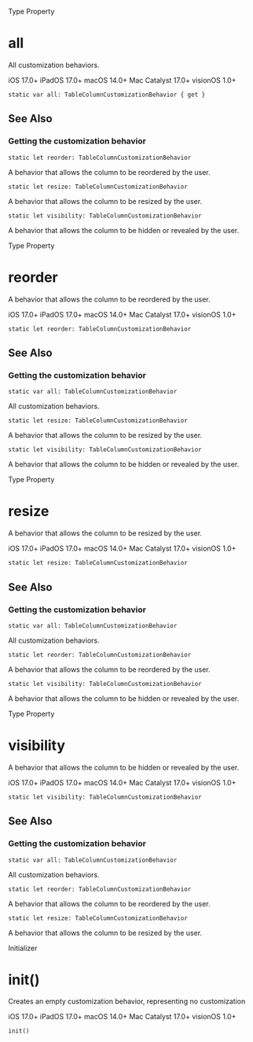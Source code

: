 Type Property

# all

All customization behaviors.

iOS 17.0+  iPadOS 17.0+  macOS 14.0+  Mac Catalyst 17.0+  visionOS 1.0+

    
    
    static var all: TableColumnCustomizationBehavior { get }

## See Also

### Getting the customization behavior

`static let reorder: TableColumnCustomizationBehavior`

A behavior that allows the column to be reordered by the user.

`static let resize: TableColumnCustomizationBehavior`

A behavior that allows the column to be resized by the user.

`static let visibility: TableColumnCustomizationBehavior`

A behavior that allows the column to be hidden or revealed by the user.

Type Property

# reorder

A behavior that allows the column to be reordered by the user.

iOS 17.0+  iPadOS 17.0+  macOS 14.0+  Mac Catalyst 17.0+  visionOS 1.0+

    
    
    static let reorder: TableColumnCustomizationBehavior

## See Also

### Getting the customization behavior

`static var all: TableColumnCustomizationBehavior`

All customization behaviors.

`static let resize: TableColumnCustomizationBehavior`

A behavior that allows the column to be resized by the user.

`static let visibility: TableColumnCustomizationBehavior`

A behavior that allows the column to be hidden or revealed by the user.

Type Property

# resize

A behavior that allows the column to be resized by the user.

iOS 17.0+  iPadOS 17.0+  macOS 14.0+  Mac Catalyst 17.0+  visionOS 1.0+

    
    
    static let resize: TableColumnCustomizationBehavior

## See Also

### Getting the customization behavior

`static var all: TableColumnCustomizationBehavior`

All customization behaviors.

`static let reorder: TableColumnCustomizationBehavior`

A behavior that allows the column to be reordered by the user.

`static let visibility: TableColumnCustomizationBehavior`

A behavior that allows the column to be hidden or revealed by the user.

Type Property

# visibility

A behavior that allows the column to be hidden or revealed by the user.

iOS 17.0+  iPadOS 17.0+  macOS 14.0+  Mac Catalyst 17.0+  visionOS 1.0+

    
    
    static let visibility: TableColumnCustomizationBehavior

## See Also

### Getting the customization behavior

`static var all: TableColumnCustomizationBehavior`

All customization behaviors.

`static let reorder: TableColumnCustomizationBehavior`

A behavior that allows the column to be reordered by the user.

`static let resize: TableColumnCustomizationBehavior`

A behavior that allows the column to be resized by the user.

Initializer

# init()

Creates an empty customization behavior, representing no customization

iOS 17.0+  iPadOS 17.0+  macOS 14.0+  Mac Catalyst 17.0+  visionOS 1.0+

    
    
    init()


